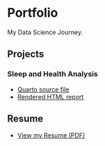 # Portfolio  
My Data Science Journey.

## Projects

### Sleep and Health Analysis
- [Quarto source file](projects/sleep-and-health-analysis.qmd)
- [Rendered HTML report](https://cheyenne232025s.github.io/Portfolio/sleep-and-health-analysis.html)

## Resume
- [View my Resume (PDF)](https://cheyenne232025s.github.io/Portfolio/resume.pdf)
    

